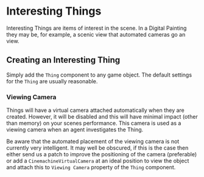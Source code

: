 ﻿# Interesting Things

Interesting Things are items of interest in the scene. In a Digital Painting they may be, for example, 
a scenic view that automated cameras go an view.

## Creating an Interesting Thing

Simply add the `Thing` component to any game object. The default settings for the `Thing` 
are usually reasonable.

### Viewing Camera

Things will have a virtual camera attached automatically when they are created. However, 
it will be disabled and this will have minimal impact (other than memory) on your scenes
performance. This camera is used as a viewing camera when an agent investigates the Thing.

Be aware that the automated placement of the viewing camera is not currently very 
intelligent. It may well be obscured, if this is the case then either send us a patch to 
improve the positioning of the camera (preferable) or add a `CinemachineVirtualCamera` 
at an ideal position to view the object and attach this to `Viewing Camera` property of
the `Thing` component.

